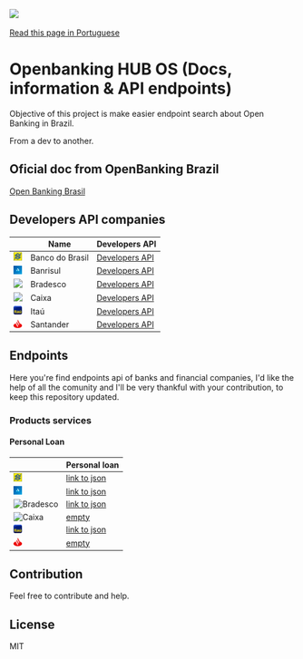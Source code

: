 ![](../../src/main/resources/static/logos/logo.png)

[Read this page in Portuguese](../README.md)
# Openbanking HUB OS (Docs, information & API endpoints)
Objective of this project is make easier endpoint search about Open Banking in Brazil. 

From a dev to another.

## Oficial doc from OpenBanking Brazil
[Open Banking Brasil](https://openbanking-brasil.github.io/areadesenvolvedor/)

## Developers API companies
|  | Name |  Developers API
| ------ | ------ | ----- |
| <img src="../src/main/resources/static/logos/bb-favicon.png" width="15"> | Banco do Brasil | [Developers API](https://apoio.developers.bb.com.br/referency)
| <img src="../src/main/resources/static/logos/banrisul-favicon.png" width="15"> | Banrisul | [Developers API](https://developers.banrisul.com.br/pages/allApis.html#openbanking)
| <img src="../src/main/resources/static/logos/bradesco-favicon.ico" width="15"> | Bradesco | [Developers API](https://developers.bradesco.com.br/)
| <img src="../src/main/resources/static/logos/caixa-favicon.ico" width="15"> | Caixa | [Developers API](https://desenvolvedores.caixa.gov.br/api-catalog)
| <img src="../src/main/resources/static/logos/itau-favicon.ico" width="15"> | Itaú | [Developers API](https://developer.itau.com.br/api-catalog/openbanking)
| <img src="../src/main/resources/static/logos/santander-favicon.png" width="15"> | Santander | [Developers API](https://www.santander.pt/open-banking/developers#)

## Endpoints
Here you're find endpoints api of banks and financial companies, I'd like the help of all the comunity and I'll be very thankful with your contribution, to keep this repository updated.

### Products services

#### Personal Loan
|  | Personal loan 
| ------ | ------ | 
| <img src="../src/main/resources/static/logos/bb-favicon.png" width="15" title="Banco do Brasil"> | [link to json](https://opendata.api.bb.com.br/open-banking/products-services/v1/personal-loans)
| <img src="../src/main/resources/static/logos/banrisul-favicon.png" width="15" title="Banrisul"> | [link to json](https://openbanking.banrisul.com.br/open-banking/products-services/v1/personal-loans)
| <img src="../src/main/resources/static/logos/bradesco-favicon.ico" width="15" title="Bradesco"> | [link to json](https://api.bradesco.com/bradesco/open-banking/products-services/v1/personal-loans)
| <img src="../src/main/resources/static/logos/caixa-favicon.ico" width="15" title="Caixa"> | [empty](empty)
| <img src="../src/main/resources/static/logos/itau-favicon.ico" width="15" title="Itaú"> | [link to json](https://api.itau/open-banking/products-services/v1/personal-loans)
| <img src="../src/main/resources/static/logos/santander-favicon.png" width="15" title="Santander"> | [empty](empty)

## Contribution
Feel free to contribute and help. 

## License
MIT 

